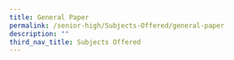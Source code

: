 ```yaml
---
title: General Paper
permalink: /senior-high/Subjects-Offered/general-paper
description: ""
third_nav_title: Subjects Offered
---
```


